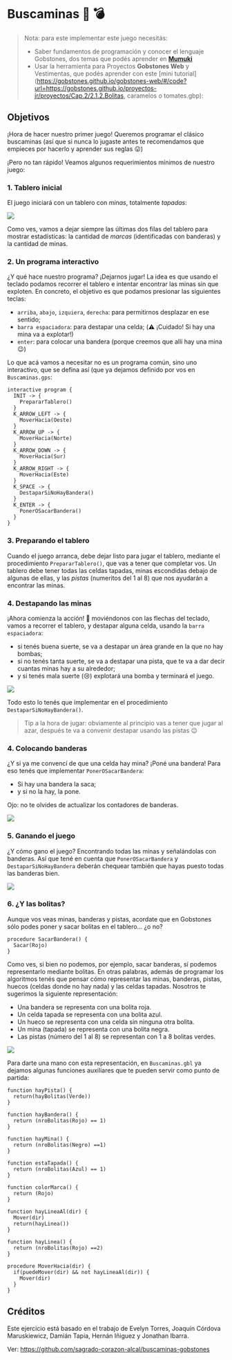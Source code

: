 # Buscaminas :triangular_flag_on_post: :bomb:

> Nota: para este implementar este juego necesitás:
>
> * Saber fundamentos de programación y conocer el lenguaje Gobstones, dos temas que podés aprender en [**Mumuki**](https://mumuki.io)
> * Usar la herramienta para Proyectos **Gobstones Web** y Vestimentas, que podés aprender con este [mini tutorial](https://gobstones.github.io/gobstones-web/#/code?url=https://gobstones.github.io/proyectos-jr/proyectos/Cap.2/2.1.2.Bolitas, caramelos o tomates.gbp):

## Objetivos

¡Hora de hacer nuestro primer juego! Queremos programar el clásico buscaminas (así que si nunca lo jugaste antes te recomendamos que empieces por hacerlo y aprender sus reglas :stuck_out_tongue:)

¡Pero no tan rápido! Veamos algunos requerimientos mínimos de nuestro juego:

###  1. Tablero inicial

El juego iniciará con un tablero con _minas_, totalmente _tapadas_:

![](https://github.com/flbulgarelli/buscaminas-gobstones/raw/master/Captura1.png)

Como ves, vamos a dejar siempre las últimas dos filas del tablero para mostrar estadísticas: la cantidad de _marcas_ (identificadas con banderas) y la cantidad de minas.

### 2. Un programa interactivo

¿Y qué hace nuestro programa? ¡Dejarnos jugar! La idea es que usando el teclado podamos recorrer el tablero e intentar encontrar las minas sin que exploten. En concreto, el objetivo es que podamos presionar las siguientes teclas:

* `arriba`, `abajo`, `izquiera`, `derecha`: para permitirnos desplazar en ese sentido;
* `barra espaciadora`: para destapar una celda; (:warning: ¡Cuidado! Si hay una mina va a explotar!)
* `enter`: para colocar una bandera (porque creemos que allí hay una mina :wink:)

Lo que acá vamos a necesitar no es un programa común, sino uno interactivo, que se defina así (que ya dejamos definido por vos en `Buscaminas.gps`:

```gobstones
interactive program {
  INIT -> {
    PrepararTablero()
  }
  K_ARROW_LEFT -> {
    MoverHacia(Oeste)
  }
  K_ARROW_UP -> {
    MoverHacia(Norte)
  }
  K_ARROW_DOWN -> {
    MoverHacia(Sur)
  }
  K_ARROW_RIGHT -> {
    MoverHacia(Este)
  }
  K_SPACE -> {
    DestaparSiNoHayBandera()
  }
  K_ENTER -> {
    PonerOSacarBandera()
  }
}
```

### 3. Preparando el tablero

Cuando el juego arranca, debe dejar listo para jugar el tablero, mediante el procedimiento `PrepararTablero()`, que vas a tener que completar vos. Un tablero debe tener todas las celdas tapadas, minas escondidas debajo de algunas de ellas, y las _pistas_ (numeritos del 1 al 8) que nos ayudarán a encontrar las minas.


### 4. Destapando las minas

¡Ahora comienza la acción! :muscle: moviéndonos con las flechas del teclado, vamos a recorrer el tablero, y destapar alguna celda, usando la `barra espaciadora`:

* si tenés buena suerte, se va a destapar un área grande en la que no hay bombas;
* si no tenés tanta suerte, se va a destapar una pista, que te va a dar decir cuantas minas hay a su alrededor;
* y si tenés mala suerte (:cry:) explotará una bomba y terminará el juego.

![](https://github.com/flbulgarelli/buscaminas-gobstones/raw/master/Captura2.png)

Todo esto lo tenés que implementar en el procedimiento `DestaparSiNoHayBandera()`.

> Tip a la hora de jugar: obviamente al principio vas a tener que jugar al azar, después te va a convenir destapar usando las pistas :wink:

### 4. Colocando banderas

¿Y si ya me convencí de que una celda hay mina? ¡Poné una bandera! Para eso tenés que implementar `PonerOSacarBandera`:

* Si hay una bandera la saca;
* y si no la hay, la pone.

Ojo: no te olvides de actualizar los contadores de banderas.

![](https://github.com/flbulgarelli/buscaminas-gobstones/raw/master/Captura3.png)

### 5. Ganando el juego

¿Y cómo gano el juego? Encontrando todas las minas y señalándolas con banderas. Así que tené en cuenta que `PonerOSacarBandera` y `DestaparSiNoHayBandera` deberán chequear también que hayas puesto todas las banderas bien.

![](https://github.com/flbulgarelli/buscaminas-gobstones/raw/master/Captura4.png)

### 6. ¿Y las bolitas?

Aunque vos veas minas, banderas y pistas, acordate que en Gobstones sólo podes poner y sacar bolitas en el tablero... ¿o no?

```gobstones
procedure SacarBandera() {
  Sacar(Rojo)
}
```

Como ves, si bien no podemos, por ejemplo, sacar banderas, sí podemos representarlo mediante bolitas. En otras palabras, además de programar los algoritmos tenés que pensar cómo representar las minas, banderas, pistas, huecos (celdas donde no hay nada) y las celdas tapadas. Nosotros te sugerimos la siguiente representación:

* Una bandera se representa con una bolita roja.
* Un celda tapada se representa con una bolita azul.
* Un hueco se representa con una celda sin ninguna otra bolita.
* Un mina (tapada) se representa con una bolita negra.
* Las pistas (número del 1 al 8) se representan con 1 a 8 bolitas verdes.

![](https://github.com/flbulgarelli/buscaminas-gobstones/raw/master/Captura5.png)

Para darte una mano con esta representación, en `Buscaminas.gbl` ya dejamos algunas funciones auxiliares que te pueden servir como punto de partida:

```gobstones
function hayPista() {
  return(hayBolitas(Verde))
}

function hayBandera() {
  return (nroBolitas(Rojo) == 1)
}

function hayMina() {
  return (nroBolitas(Negro) ==1)
}

function estaTapada() {
  return (nroBolitas(Azul) == 1)
}

function colorMarca() {
  return (Rojo)
}

function hayLineaAl(dir) {
  Mover(dir)
  return(hayLinea())
}

function hayLinea() {
  return (nroBolitas(Rojo) ==2)
}

procedure MoverHacia(dir) {
  if(puedeMover(dir) && not hayLineaAl(dir)) {
    Mover(dir)
  }
}
```

##  Créditos


Este ejercicio está basado en el trabajo de Evelyn Torres, Joaquín Córdova Maruskiewicz, Damián Tapia, Hernán Iñiguez y Jonathan Ibarra.

Ver: https://github.com/sagrado-corazon-alcal/buscaminas-gobstones
